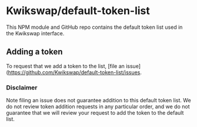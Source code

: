# Kwikswap/default-token-list


This NPM module and GitHub repo contains the default token list used in the Kwikswap interface.

## Adding a token

To request that we add a token to the list, 
[file an issue](https://github.com/Kwikswap/default-token-list/issues.

### Disclaimer

Note filing an issue does not guarantee addition to this default token list.
We do not review token addition requests in any particular order, and we do not
guarantee that we will review your request to add the token to the default list.

